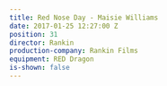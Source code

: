 ```yaml
---
title: Red Nose Day - Maisie Williams
date: 2017-01-25 12:27:00 Z
position: 31
director: Rankin
production-company: Rankin Films
equipment: RED Dragon
is-shown: false
---
```


